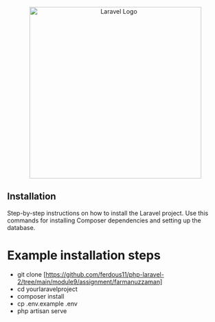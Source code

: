 <p align="center"><a href="https://laravel.com" target="_blank"><img src="https://raw.githubusercontent.com/laravel/art/master/logo-lockup/5%20SVG/2%20CMYK/1%20Full%20Color/laravel-logolockup-cmyk-red.svg" width="400" alt="Laravel Logo"></a></p>

## Installation

Step-by-step instructions on how to install the Laravel project. Use this commands for installing Composer dependencies and setting up the database.
# Example installation steps
- git clone [https://github.com/ferdous11/php-laravel-2/tree/main/module9/assignment/farmanuzzaman]
- cd yourlaravelproject
- composer install
- cp .env.example .env
- php artisan serve
